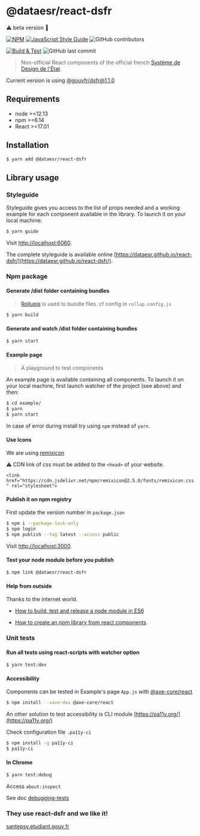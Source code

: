 # @dataesr/react-dsfr

:warning: beta version :hammer:


[![NPM](https://img.shields.io/npm/v/@dataesr/react-dsfr.svg)](https://www.npmjs.com/package/@dataesr/react-dsfr) [![JavaScript Style Guide](https://img.shields.io/badge/code_style-standard-brightgreen.svg)](https://standardjs.com) ![GitHub contributors](https://img.shields.io/github/contributors-anon/dataesr/react-dsfr?color=%23E52B50%20)

[![Build & Test](https://github.com/dataesr/react-dsfr/actions/workflows/check.yml/badge.svg?branch=master)](https://github.com/dataesr/react-dsfr/actions/workflows/check.yml) ![GitHub last commit](https://img.shields.io/github/last-commit/dataesr/react-dsfr?color=purple)


> Non-official React components of the official french [Système de Design de l'État](https://gouvfr.atlassian.net/wiki/spaces/DB/overview?homepageId=145359476).

Current version is using [@gouvfr/dsfr@1.1.0](https://www.npmjs.com/package/@gouvfr/dsfr)

## Requirements

* node >=12.13
* npm >=6.14
* React >=17.01

## Installation

```bash
$ yarn add @dataesr/react-dsfr
```

## Library usage

### Styleguide

Styleguide gives you access to the list of props needed and a working example for each component available in the library. To launch it on your local machine:

```bash
$ yarn guide
```
Visit [http://localhost:6060](http://localhost:6060).

The complete styleguide is available online [https://dataesr.github.io/react-dsfr/](https://dataesr.github.io/react-dsfr/).

### Npm package

#### Generate /dist folder containing bundles

> [Rollupjs](https://www.rollupjs.org/guide/en/) is used to bundle files. cf config in `rollup.config.js`

```bash
$ yarn build
```

#### Generate and watch /dist folder containing bundles

```bash
$ yarn start
```

#### Example page

> A playground to test components

An example page is available containing all components. To launch it on your local machine, first launch watcher of the project (see above) and then:

```bash
$ cd example/
$ yarn 
$ yarn start
```

In case of error during install try using `npm` instead of `yarn`.

#### Use Icons

We are using [remixicon](https://remixicon.com/)

:warning: CDN link of css must be added to the `<head>` of your website.

`<link href="https://cdn.jsdelivr.net/npm/remixicon@2.5.0/fonts/remixicon.css" rel="stylesheet">`

#### Publish it on npm registry

First update the version number in `package.json`

```bash
$ npm i --package-lock-only
$ npm login
$ npm publish --tag latest --access public
```

Visit [http://localhost:3000](http://localhost:3000).

#### Test your node module before you publish 

```bash
$ npm link @dataesr/react-dsfr
```

#### Help from outside

Thanks to the internet world.

* [How to build, test and release a node module in ES6 ](https://dev.to/whitep4nth3r/how-to-build-test-and-release-a-node-module-in-es6-296b)

* [How to create an npm library from react components](https://dev.to/jimjunior/how-to-create-an-npm-library-from-react-components-2m2)

### Unit tests

#### Run all tests using react-scripts with watcher option

```bash
$ yarn test:dev
```

#### Accessibility

Components can be tested in Example's page `App.js` with [@axe-core/react](https://www.npmjs.com/package/@axe-core/react)

```bash
$ npm install --save-dev @axe-core/react
```

An other solution to test accessibility is CLI module [https://pa11y.org/](https://pa11y.org/)

Check configuration file `.pa11y-ci`

```bash
$ npm install -g pa11y-ci
$ pa11y-ci
```

#### In Chrome

```bash
$ yarn test:debug
```

Access `about:inspect`

See doc [debugging-tests](https://create-react-app.dev/docs/debugging-tests/)

### They use react-dsfr and we like it!

[santepsy.etudiant.gouv.fr](https://santepsy.etudiant.gouv.fr/)
